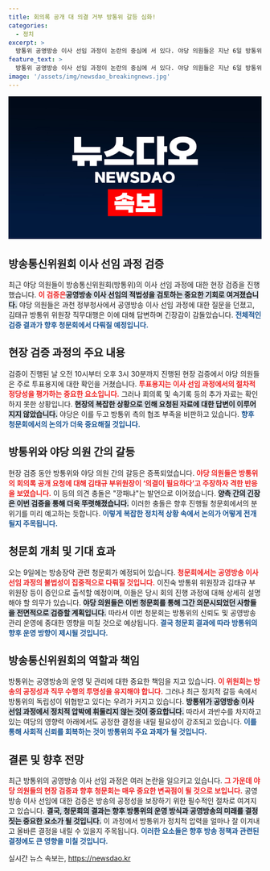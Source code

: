```yaml
---
title: 회의록 공개 대 의결 거부 방통위 갈등 심화!
categories:
  - 정치
excerpt: >
  방통위 공영방송 이사 선임 과정이 논란의 중심에 서 있다. 야당 의원들은 지난 6일 방통위를 현장 검증했으나 투표용지 확인에 그쳤고, 청문회에서 충돌이 예고된다. 선임의 불법성을 밝힐 9일, 진실을 파헤칠 특별한 순간이 기다린다! 클릭하여 자세한 소식을 확인해보세요!
feature_text: >
  방통위 공영방송 이사 선임 과정이 논란의 중심에 서 있다. 야당 의원들은 지난 6일 방통위를 현장 검증했으나 투표용지 확인에 그쳤고, 청문회에서 충돌이 예고된다. 선임의 불법성을 밝힐 9일, 진실을 파헤칠 특별한 순간이 기다린다! 클릭하여 자세한 소식을 확인해보세요!
image: '/assets/img/newsdao_breakingnews.jpg'
---
```


<p><img src="/assets/img/newsdao_breakingnews.jpg" alt="koreaapp 속보" /></p>

<h2 data-ke-size="size26">방송통신위원회 이사 선임 과정 검증</h2>

<p data-ke-size="size16"></p> 

<p>최근 야당 의원들이 방송통신위원회(방통위)의 이사 선임 과정에 대한 현장 검증을 진행했습니다. <b><span style="color: #ee2323;">이 검증은</span></b><b><span style="background-color: #21538527;">공영방송 이사 선임의 적법성을 검토하는 중요한 기회로 여겨졌습니다.</span></b> 야당 의원들은 과천 정부청사에서 공영방송 이사 선임 과정에 대한 질문을 던졌고, 김태규 방통위 위원장 직무대행은 이에 대해 답변하며 긴장감이 감돌았습니다. <b><span style="color: #1a5490;">전체적인 검증 결과가 향후 청문회에서 다뤄질 예정입니다.</span></b></p>

<p data-ke-size="size16"></p>

<h2 data-ke-size="size26">현장 검증 과정의 주요 내용</h2>

<p data-ke-size="size16"></p> 

<p>검증이 진행된 날 오전 10시부터 오후 3시 30분까지 진행된 현장 검증에서 야당 의원들은 주로 투표용지에 대한 확인을 거쳤습니다. <b><span style="color: #ee2323;">투표용지는 이사 선임 과정에서의 절차적 정당성을 평가하는 중요한 요소입니다.</span></b> 그러나 회의록 및 속기록 등의 추가 자료는 확인하지 못한 상황입니다. <b><span style="background-color: #21538527;">현장의 복잡한 상황으로 인해 요청된 자료에 대한 답변이 이루어지지 않았습니다.</span></b> 야당은 이를 두고 방통위 측의 협조 부족을 비판하고 있습니다. <b><span style="color: #1a5490;">향후 청문회에서의 논의가 더욱 중요해질 것입니다.</span></b></p>

<p data-ke-size="size16"></p>

<h2 data-ke-size="size26">방통위와 야당 의원 간의 갈등</h2>

<p data-ke-size="size16"></p> 

<p>현장 검증 동안 방통위와 야당 의원 간의 갈등은 증폭되었습니다. <b><span style="color: #ee2323;">야당 의원들은 방통위의 회의록 공개 요청에 대해 김태규 부위원장이 ‘의결이 필요하다’고 주장하자 격한 반응을 보였습니다.</span></b> 이 등의 의견 충돌은 "깡패냐"는 발언으로 이어졌습니다. <b><span style="background-color: #21538527;">양측 간의 긴장은 이번 검증을 통해 더욱 뚜렷해졌습니다.</span></b> 이러한 충돌은 향후 진행될 청문회에서의 분위기를 미리 예고하는 듯합니다. <b><span style="color: #1a5490;">이렇게 복잡한 정치적 상황 속에서 논의가 어떻게 전개될지 주목됩니다.</span></b></p>

<p data-ke-size="size16"></p>

<h2 data-ke-size="size26">청문회 개최 및 기대 효과</h2>

<p data-ke-size="size16"></p> 

<p>오는 9일에는 방송장악 관련 청문회가 예정되어 있습니다. <b><span style="color: #ee2323;">청문회에서는 공영방송 이사 선임 과정의 불법성이 집중적으로 다뤄질 것입니다.</span></b> 이진숙 방통위 위원장과 김태규 부위원장 등이 증인으로 출석할 예정이며, 이들은 당시 회의 진행 과정에 대해 상세히 설명해야 할 의무가 있습니다. <b><span style="background-color: #21538527;">야당 의원들은 이번 청문회를 통해 그간 의문시되었던 사항들을 전면적으로 검증할 계획입니다.</span></b> 따라서 이번 청문회는 방통위의 신뢰도 및 공영방송 관리 운영에 중대한 영향을 미칠 것으로 예상됩니다. <b><span style="color: #1a5490;">결국 청문회 결과에 따라 방통위의 향후 운영 방향이 제시될 것입니다.</span></b></p>

<p data-ke-size="size16"></p> 

<h2 data-ke-size="size26">방송통신위원회의 역할과 책임</h2>

<p data-ke-size="size16"></p> 

<p>방통위는 공영방송의 운영 및 관리에 대한 중요한 책임을 지고 있습니다. <b><span style="color: #ee2323;">이 위원회는 방송의 공정성과 직무 수행의 투명성을 유지해야 합니다.</span></b> 그러나 최근 정치적 갈등 속에서 방통위의 독립성이 위협받고 있다는 우려가 커지고 있습니다. <b><span style="background-color: #21538527;">방통위가 공영방송 이사 선임 과정에서 정치적 압박에 휘둘리지 않는 것이 중요합니다.</span></b> 따라서 과반수를 차지하고 있는 여당의 영향력 아래에서도 공정한 결정을 내릴 필요성이 강조되고 있습니다. <b><span style="color: #1a5490;">이를 통해 사회적 신뢰를 회복하는 것이 방통위의 주요 과제가 될 것입니다.</span></b></p>

<p data-ke-size="size16"></p> 

<h2 data-ke-size="size26">결론 및 향후 전망</h2>

<p data-ke-size="size16"></p> 

<p>최근 방통위의 공영방송 이사 선임 과정은 여러 논란을 일으키고 있습니다. <b><span style="color: #ee2323;">그 가운데 야당 의원들의 현장 검증과 향후 청문회는 매우 중요한 변곡점이 될 것으로 보입니다.</span></b> 공영방송 이사 선임에 대한 검증은 방송의 공정성을 보장하기 위한 필수적인 절차로 여겨지고 있습니다. <b><span style="background-color: #21538527;">결국, 청문회의 결과는 향후 방통위의 운영 방식과 공영방송의 미래를 결정짓는 중요한 요소가 될 것입니다.</span></b> 이 과정에서 방통위가 정치적 압력을 얼마나 잘 이겨내고 올바른 결정을 내릴 수 있을지 주목됩니다. <b><span style="color: #1a5490;">이러한 요소들은 향후 방송 정책과 관련된 결정에도 큰 영향을 미칠 것입니다.</span></b></p>

<p data-ke-size="size16"></p> 
실시간 뉴스 속보는, <a href="https://newsdao.kr" rel="dofollow">https://newsdao.kr</a>


